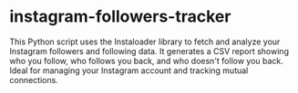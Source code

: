 # instagram-followers-tracker
This Python script uses the Instaloader library to fetch and analyze your Instagram followers and following data. It generates a CSV report showing who you follow, who follows you back, and who doesn't follow you back. Ideal for managing your Instagram account and tracking mutual connections.

